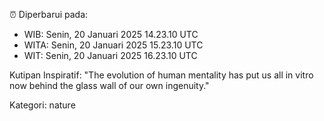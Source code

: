 ⏰ Diperbarui pada:
- WIB: Senin, 20 Januari 2025 14.23.10 UTC
- WITA: Senin, 20 Januari 2025 15.23.10 UTC
- WIT: Senin, 20 Januari 2025 16.23.10 UTC

Kutipan Inspiratif:
"The evolution of human mentality has put us all in vitro now behind the glass wall of our own ingenuity."


Kategori: nature

